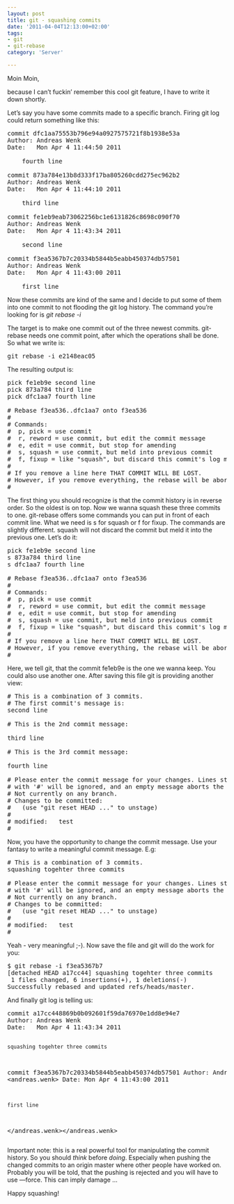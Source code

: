 ```yaml
---
layout: post
title: git - squashing commits
date: '2011-04-04T12:13:00+02:00'
tags:
- git
- git-rebase
category: 'Server'

---
```

<p>Moin Moin,</p>

<p>because I can&#8217;t fuckin&#8217; remember this cool git feature, I have to write it down shortly.</p>

<p>Let&#8217;s say you have some commits made to a specific branch. Firing git log could return something like this:</p>

<pre>
commit dfc1aa75553b796e94a0927575721f8b1938e53a
Author: Andreas Wenk <andreas.wenk>
Date:   Mon Apr 4 11:44:50 2011

    fourth line

commit 873a784e13b8d333f17ba805260cdd275ec962b2
Author: Andreas Wenk <andreas.wenk>
Date:   Mon Apr 4 11:44:10 2011

    third line

commit fe1eb9eab73062256bc1e6131826c8698c090f70
Author: Andreas Wenk <andreas.wenk>
Date:   Mon Apr 4 11:43:34 2011

    second line

commit f3ea5367b7c20334b5844b5eabb450374db57501
Author: Andreas Wenk <andreas.wenk>
Date:   Mon Apr 4 11:43:00 2011

    first line
</andreas.wenk></andreas.wenk></andreas.wenk></andreas.wenk></pre>

<p>Now these commits are kind of the same and I decide to put some of them into one commit to not flooding the git log history. The command you&#8217;re looking for is <i>git rebase -i</i></p>

The target is to make one commit out of the three newest commits. git-rebase needs one commit point, after which the operations shall be done. So what we write is:

<pre>
git rebase -i e2148eac05
</pre>

The resulting output is:

<pre>
pick fe1eb9e second line
pick 873a784 third line
pick dfc1aa7 fourth line

# Rebase f3ea536..dfc1aa7 onto f3ea536
#
# Commands:
#  p, pick = use commit
#  r, reword = use commit, but edit the commit message
#  e, edit = use commit, but stop for amending
#  s, squash = use commit, but meld into previous commit
#  f, fixup = like "squash", but discard this commit's log message
#
# If you remove a line here THAT COMMIT WILL BE LOST.
# However, if you remove everything, the rebase will be aborted.
#
</pre>

The first thing you should recognize is that the commit history is in reverse order. So the oldest is on top. Now we wanna squash these three commits to one. git-rebase offers some commands you can put in front of each commit line. What we need is s for squash or f for fixup. The commands are slightly different. squash will not discard the commit but meld it into the previous one. Let&#8217;s do it:

<pre>
pick fe1eb9e second line
s 873a784 third line
s dfc1aa7 fourth line

# Rebase f3ea536..dfc1aa7 onto f3ea536
#
# Commands:
#  p, pick = use commit
#  r, reword = use commit, but edit the commit message
#  e, edit = use commit, but stop for amending
#  s, squash = use commit, but meld into previous commit
#  f, fixup = like "squash", but discard this commit's log message
#
# If you remove a line here THAT COMMIT WILL BE LOST.
# However, if you remove everything, the rebase will be aborted.
#
</pre>

<p>Here, we tell git, that the commit fe1eb9e is the one we wanna keep. You could also use another one. After saving this file git is providing another view:</p>

<pre>
# This is a combination of 3 commits.
# The first commit's message is:
second line

# This is the 2nd commit message:

third line

# This is the 3rd commit message:

fourth line

# Please enter the commit message for your changes. Lines starting
# with '#' will be ignored, and an empty message aborts the commit.
# Not currently on any branch.
# Changes to be committed:
#   (use "git reset HEAD <file>..." to unstage)
#
# modified:   test
#
</file></pre>

<p>Now, you have the opportunity to change the commit message. Use your fantasy to write a meaningful commit message. E.g:</p>

<pre>
# This is a combination of 3 commits.
squashing togehter three commits

# Please enter the commit message for your changes. Lines starting
# with '#' will be ignored, and an empty message aborts the commit.
# Not currently on any branch.
# Changes to be committed:
#   (use "git reset HEAD <file>..." to unstage)
#
# modified:   test
#
</file></pre>

<p>Yeah - very meaningful ;-). Now save the file and git will do the work for you:</p>

<pre>
$ git rebase -i f3ea5367b7
[detached HEAD a17cc44] squashing togehter three commits
 1 files changed, 6 insertions(+), 1 deletions(-)
Successfully rebased and updated refs/heads/master.
</pre>

<p>And finally git log is telling us:</p>
<pre>
commit a17cc448869b0b092601f59da76970e1dd8e94e7
Author: Andreas Wenk <andreas.wenk>
Date:   Mon Apr 4 11:43:34 2011

    squashing togehter three commits

commit f3ea5367b7c20334b5844b5eabb450374db57501
Author: Andreas Wenk <andreas.wenk>
Date:   Mon Apr 4 11:43:00 2011

    first line
</andreas.wenk></andreas.wenk></pre>

<p>Important note: this is a real powerful tool for manipulating the commit history. So you should <i>think</i> before <i>doing</i>. Especially when pushing the changed commits to an origin master where other people have worked on. Probably you will be told, that the pushing is rejected and you will have to use &#8212;force. This can imply damage &#8230;</p>

<p>Happy squashing!</p>
